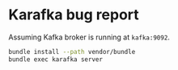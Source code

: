 # Karafka bug report

Assuming Kafka broker is running at `kafka:9092`.

```bash
bundle install --path vendor/bundle
bundle exec karafka server
```
